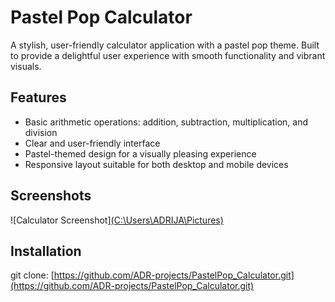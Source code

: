 
# Pastel Pop Calculator

A stylish, user-friendly calculator application with a pastel pop theme. Built to provide a delightful user experience with smooth functionality and vibrant visuals.

## Features

- Basic arithmetic operations: addition, subtraction, multiplication, and division
- Clear and user-friendly interface
- Pastel-themed design for a visually pleasing experience
- Responsive layout suitable for both desktop and mobile devices

## Screenshots

![Calculator Screenshot][(C:\Users\ADRIJA\Pictures)](https://github.com/ADR-projects/PastelPop_Calculator/blob/main/Calculator_ScreenShot.png)

## Installation

git clone:
[https://github.com/ADR-projects/PastelPop_Calculator.git](https://github.com/ADR-projects/PastelPop_Calculator.git)

